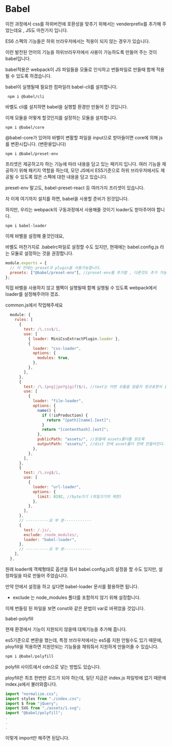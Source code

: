 # Babel

이전 과정에서 css를 하위버전에 호환성을 맞추기 위해서는 venderprefix를 추가해 주었는데요 , JS도 마찬가지 입니다. 

ES6 스펙의 기능들은 하위 브라우저에서는 적용이 되지 않는 경우가 있습니다. 

이런 발전된 언어의 기능을 하위브라우저에서 사용이 가능하도록 만들어 주는 것이 babel입니다. 

babel적용은 webpack이 JS 파일들을 모듈로 인식하고 번들파일로 만들때 함께 적용될 수 있도록 하겠습니다. 

babel이 실행될때 필요한 컴파일러 babel-cli를 설치합니다. 

```text
 npm i @babel/cli
```

바벨도 cli를 설치하면 babel을 실행할 환경만 만들어 진 것입니다. 

이제 모듈을 어떻게 할것인지를 설정하는 모듈을 설치합니다. 

```text
npm i @babel/core
```

@babel-core가 있어야 바벨이 변활할 파일을 input으로 받아들이면 core에 의해 js를 변환시킵니다. \(변환용입니다\)

```text
npm i @babel/preset-env
```

프리셋은 제공하고자 하는 기능에 따라 내용을 담고 있는 패키지 입니다. 여러 기능을 제공하기 위해 패키지 역할을 하는데, 모던 JS에서 ES5기준으로 하위 브라우저에서도 제공될 수 있도록 많은 스펙에 대한 내용을 담고 있습니다. 

preset-env 말고도, babel-preset-react 등 여러가지 프리셋이 있습니다.

자 이제 여기까지 설치를 하면, babel을 사용할 준비가 된것입니다. 



하지만, 우리는 webpack의 구동과정에서 사용해줄 것이기 loader도 받아주어야 합니다. 

```text
npm i babel-loader
```

이제 바벨을 설정해 줄것인데요, 

바벨도 마찬가지로 .babelrc파일로 설정할 수도 있지만, 현재에는 babel.config.js 라는 모듈로 설정하는 것을 권장합니다. 

```javascript
module.exports = {
  // 이 안에는 preset과 plugin을 사용가능합니다.
  presets: ["@babel/preset-env"], //preset-env를 추가함 , 다른것도 추가 가능
};
```

직접 바벨을 사용하지 않고 웹팩이 실행될때 함꼐 실행될 수 있도록 webpack에서 loader를 설정해주어야 겠죠. 

common.js에서 작업해주세요

```javascript
  module: {
    rules: [
      {
        test: /\.css$/i,
        use: [
          { loader: MiniCssExtractPlugin.loader },
          {
            loader: "css-loader",
            options: {
              modules: true,
            },
          },
        ],
      },
      {
        test: /\.(png|jpe?g|gif)$/i, //text는 어떤 모듈을 읽을지 정규표현식 i는 대소문자 구분 x
        use: [
          {
            loader: "file-loader",
            options: {
              name() {
                if (!isProduction) {
                  return "[path][name].[ext]";
                }
                return "[contenthash].[ext]";
              },
              publicPath: "assets/", //읽을때 assets폴더를 읽도록
              outputPath: "assets/", //dist 안에 asset폴더 안에 만들어진다.
            },
          },
        ],
      },
      {
        test: /\.svg$/i,
        use: [
          {
            loader: "url-loader",
            options: {
              limit: 8192, //byte크기 (파일크기의 제한)
            },
          },
        ],
      },
      // ----------요 부 분------------
      {
        test: /.js/,
        exclude: /node_modules/,
        loader: "babel-loader",
      },
      // ----------요 부 분------------
    ],
  },
```

원래 loader에 객체형태로 옵션을 줘서 babel.config.js의 설정을 할 수도 있지만, 설정파일을 따로 만들어 주었습니다. 

만약 안에서 설정을 하고 싶다면 babel-loader 문서를 활용하면 됩니다. 

* exclude 는 node\_modules 폴더를 포함하지 않기 위해 설정합니다. 

이제 번들링 된 파일을 보면 const와 같은 문법이 var로 바뀌었을 것입니다. 

babel-polyfill

현재 환경에서 기능이 지원되지 않을때 대체기능을 추가해 줍니다. 

es5기준으로 변환을 했는데, 특정 브라우저에서는 es5를 지원 안될수도 있기 때문에, ployfill을 적용하면 지원안되는 기능들을 채워줘서 지원하게 만들어줄 수 있습니다. 

```javascript
npm i @babel/polyfill
```

polyfill 사이트에서 cdn으로 넣는 방법도 있습니다. 

ployfill은 최초 한번만 로드가 되야 하는데, 일단 지금은 index.js 파일밖에 없기 때문에 index.js에서 불러와줍니다. 

```javascript
import "normalize.css";
import styles from "./index.css";
import $ from "jQuery";
import SVG from "./assets/1.svg";
import "@babel/polyfill";
.
.
.
```

이렇게 import만 해주면 된답니다. 



